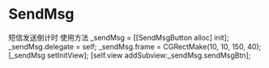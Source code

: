 # SendMsg
短信发送倒计时
使用方法
_sendMsg = [[SendMsgButton alloc] init];
_sendMsg.delegate = self;
_sendMsg.frame = CGRectMake(10, 10, 150, 40);
[_sendMsg setInitView];
[self.view addSubview:_sendMsg.sendMsgBtn];

